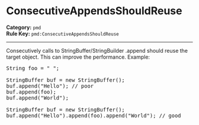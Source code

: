 
# ConsecutiveAppendsShouldReuse
**Category:** `pmd`<br/>
**Rule Key:** `pmd:ConsecutiveAppendsShouldReuse`<br/>


-----

Consecutively calls to StringBuffer/StringBuilder .append should reuse the target object. This can improve the performance. Example:
<pre>
String foo = " ";

StringBuffer buf = new StringBuffer();
buf.append("Hello"); // poor
buf.append(foo);
buf.append("World");

StringBuffer buf = new StringBuffer();
buf.append("Hello").append(foo).append("World"); // good
</pre>

